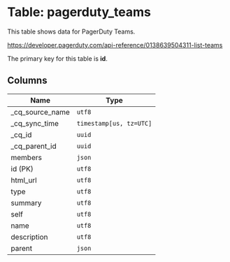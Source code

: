 # Table: pagerduty_teams

This table shows data for PagerDuty Teams.

https://developer.pagerduty.com/api-reference/0138639504311-list-teams

The primary key for this table is **id**.

## Columns

| Name          | Type          |
| ------------- | ------------- |
|_cq_source_name|`utf8`|
|_cq_sync_time|`timestamp[us, tz=UTC]`|
|_cq_id|`uuid`|
|_cq_parent_id|`uuid`|
|members|`json`|
|id (PK)|`utf8`|
|html_url|`utf8`|
|type|`utf8`|
|summary|`utf8`|
|self|`utf8`|
|name|`utf8`|
|description|`utf8`|
|parent|`json`|